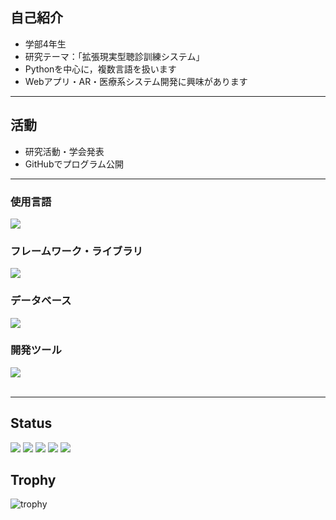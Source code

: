 ## 自己紹介

- 学部4年生
- 研究テーマ：「拡張現実型聴診訓練システム」
- Pythonを中心に，複数言語を扱います
- Webアプリ・AR・医療系システム開発に興味があります

---

## 活動

- 研究活動・学会発表
- GitHubでプログラム公開

---

### 使用言語
<img src="https://skillicons.dev/icons?i=python,cpp,cs,js,typescript,html,css" /> <br />

### フレームワーク・ライブラリ
<img src="https://skillicons.dev/icons?i=opencv,pytorch,react,next,flask,flutter" />  <br />

### データベース
<img src="https://skillicons.dev/icons?i=firebase" /> <br />

### 開発ツール
<img src="https://skillicons.dev/icons?i=git,docker,cloudflare" /> <br /><br />

---

## Status
![](http://github-profile-summary-cards.vercel.app/api/cards/profile-details?username=hayashichiho&theme=gruvbox)
![](http://github-profile-summary-cards.vercel.app/api/cards/repos-per-language?username=hayashichiho&theme=gruvbox)
![](http://github-profile-summary-cards.vercel.app/api/cards/most-commit-language?username=hayashichiho&theme=gruvbox)
![](http://github-profile-summary-cards.vercel.app/api/cards/stats?username=hayashichiho&theme=gruvbox)
![](http://github-profile-summary-cards.vercel.app/api/cards/productive-time?username=hayashichiho&theme=gruvbox&utcOffset=9)

## Trophy
![trophy](https://github-profile-trophy.vercel.app/?username=hayashichiho&theme=gruvbox)
